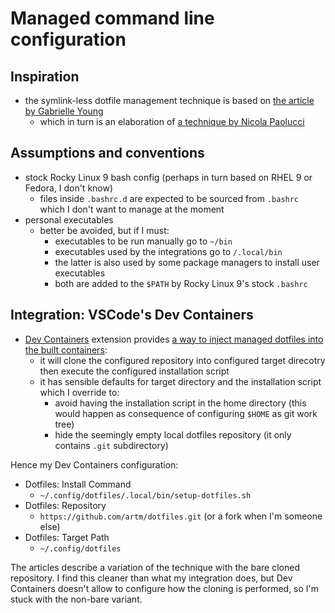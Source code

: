 # Managed command line configuration

## Inspiration

- the symlink-less dotfile management technique is based on [the article by
  Gabrielle Young][1]
  - which in turn is an elaboration of [a technique by Nicola Paolucci][2]

## Assumptions and conventions

- stock Rocky Linux 9 bash config (perhaps in turn based on RHEL 9 or Fedora, I
  don't know)
  - files inside `.bashrc.d` are expected to be sourced from `.bashrc` which I
    don't want to manage at the moment
- personal executables
  - better be avoided, but if I must:
    - executables to be run manually go to `~/bin`
    - executables used by the integrations go to `/.local/bin`
    - the latter is also used by some package managers to install user
      executables
    - both are added to the `$PATH` by Rocky Linux 9's stock `.bashrc`

## Integration: VSCode's Dev Containers

- [Dev Containers][3] extension provides [a way to inject managed dotfiles into
  the built containers][4]:
  - it will clone the configured repository into configured target direcotry
    then execute the configured installation script
  - it has sensible defaults for target directory and the installation script
    which I override to:
      - avoid having the installation script in the home directory (this would
        happen as consequence of configuring `$HOME` as git work tree)
      - hide the seemingly empty local dotfiles repository (it only contains
        `.git` subdirectory)

Hence my Dev Containers configuration:

- Dotfiles: Install Command
	- `~/.config/dotfiles/.local/bin/setup-dotfiles.sh`
- Dotfiles: Repository
	- `https://github.com/artm/dotfiles.git` (or a fork when I'm someone else)
- Dotfiles: Target Path
	- `~/.config/dotfiles`

The articles describe a variation of the technique with the bare cloned
repository. I find this cleaner than what my integration does, but Dev
Containers doesn't allow to configure how the cloning is performed, so I'm stuck
with the non-bare variant.


[1]: https://www.ackama.com/what-we-think/the-best-way-to-store-your-dotfiles-a-bare-git-repository-explained/
[2]: https://www.atlassian.com/git/tutorials/dotfiles
[3]: https://code.visualstudio.com/docs/devcontainers/containers
[4]: https://code.visualstudio.com/docs/devcontainers/containers#_personalizing-with-dotfile-repositories
